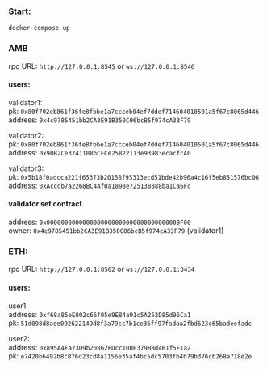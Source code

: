 ### Start:
`docker-compose up`

### AMB
rpc URL: `http://127.0.0.1:8545` or `ws://127.0.0.1:8546`

#### users:

validator1:  
pk: `0x80f702eb861f36fe8fbbe1a7ccceb04ef7ddef714604010501a5f67c8065d446`  
address: `0x4c9785451bb2CA3E91B350C06bcB5f974cA33F79` 

validator2:  
pk: `0x80f702eb861f36fe8fbbe1a7ccceb04ef7ddef714604010501a5f67c8065d446`  
address: `0x90B2Ce3741188bCFCe25822113e93983ecacfcA0` 

validator3:  
pk: `0x5b18f0adcca221f65373b20158f95313ecd51bde42b96a4c16f5eb851576bc06`  
address: `0xAccdb7a2268BC4Af0a1898e725138888ba1Ca6Fc` 

#### validator set contract

address: `0x0000000000000000000000000000000000000F00`  
owner: `0x4c9785451bb2CA3E91B350C06bcB5f974cA33F79` (validator1)


### ETH:

rpc URL: `http://127.0.0.1:8502` or `ws://127.0.0.1:3434`

#### users:

user1:  
address: `0xf68a85eE802c66f05e9E84a91c5A252D85d96Ca1`  
pk: `51d098d8aee092622149d8f3a79cc7b1ce36ff97fadaa2fbd623c65badeefadc`

user2:  
address: `0x895A4Fa73D9b20862FDcc10BE379BBd4B1f5F1a2`  
pk: `e7420b6492b8c876d23cd8a1156e35af4bc5dc5703fb4b79b376cb268a718e2e`
